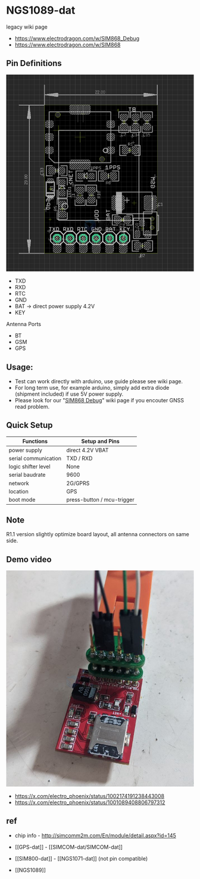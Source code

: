 
# NGS1089-dat


legacy wiki page 

- https://www.electrodragon.com/w/SIM868_Debug
- https://www.electrodragon.com/w/SIM868



## Pin Definitions 

![](2024-01-17-15-45-06.png)

- TXD
- RXD
- RTC
- GND
- BAT -> direct power supply 4.2V
- KEY

Antenna Ports 
- BT
- GSM
- GPS 

## Usage:
- Test can work directly with arduino, use guide please see wiki page.
- For long term use, for example arduino, simply add extra diode (shipment included) if use 5V power supply.
- Please look for our "[SIM868 Debug](https://www.electrodragon.com/w/SIM868_Debug)" wiki page if you encouter GNSS read problem.


## Quick Setup 

| Functions            | Setup and Pins             |
| -------------------- | -------------------------- |
| power supply         | direct 4.2V VBAT           |
| serial communication | TXD / RXD                  |
| logic shifter level  | None                       |
| serial baudrate      | 9600                       |
| network              | 2G/GPRS                    |
| location             | GPS                        |
| boot mode            | press-button / mcu-trigger |

## Note 
R1.1 version slightly optimize board layout, all antenna connectors on same side.

## Demo video 

![](2024-06-25-17-01-37.png)

- https://x.com/electro_phoenix/status/1002174191238443008
- https://x.com/electro_phoenix/status/1001089408806797312



## ref 

- chip info - http://simcomm2m.com/En/module/detail.aspx?id=145

- [[GPS-dat]] - [[SIMCOM-dat/SIMCOM-dat]]

- [[SIM800-dat]] - [[NGS1071-dat]] (not pin compatible)

- [[NGS1089]]